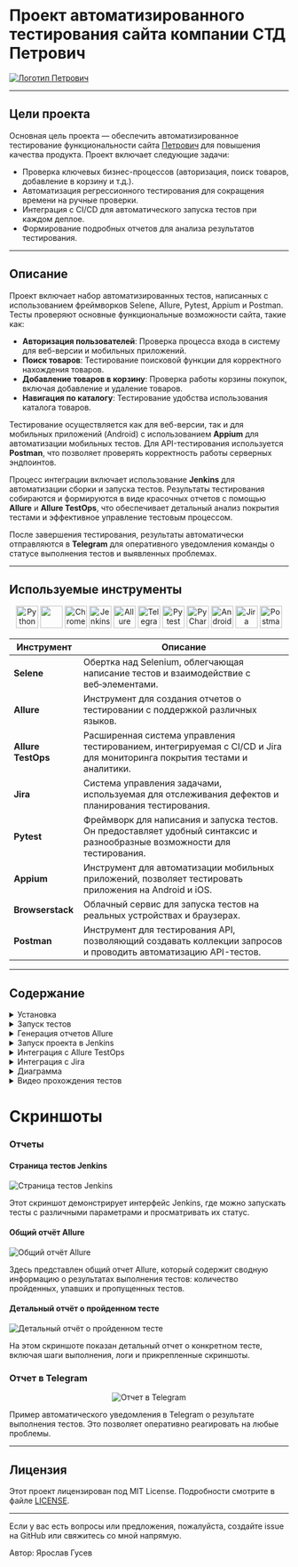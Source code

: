 # Проект автоматизированного тестирования сайта компании СТД Петрович

[![Логотип Петрович](https://github.com/yarskii/petrovich/blob/main/resources/screenshots/logo_petrovich.jpeg)](https://petrovich.ru/)

---

## Цели проекта

Основная цель проекта — обеспечить автоматизированное тестирование функциональности
сайта [Петрович](https://petrovich.ru/) для повышения качества продукта. Проект включает следующие задачи:

- Проверка ключевых бизнес-процессов (авторизация, поиск товаров, добавление в корзину и т.д.).
- Автоматизация регрессионного тестирования для сокращения времени на ручные проверки.
- Интеграция с CI/CD для автоматического запуска тестов при каждом деплое.
- Формирование подробных отчетов для анализа результатов тестирования.

---

## Описание

Проект включает набор автоматизированных тестов, написанных с использованием фреймворков Selene, Allure, Pytest, Appium
и Postman. Тесты проверяют основные функциональные возможности сайта, такие как:

- **Авторизация пользователей**: Проверка процесса входа в систему для веб-версии и мобильных приложений.
- **Поиск товаров**: Тестирование поисковой функции для корректного нахождения товаров.
- **Добавление товаров в корзину**: Проверка работы корзины покупок, включая добавление и удаление товаров.
- **Навигация по каталогу**: Тестирование удобства использования каталога товаров.

Тестирование осуществляется как для веб-версии, так и для мобильных приложений (Android) с использованием **Appium**
для автоматизации мобильных тестов. Для API-тестирования используется **Postman**, что позволяет проверять
корректность работы серверных эндпоинтов.

Процесс интеграции включает использование **Jenkins** для автоматизации сборки и запуска тестов. Результаты тестирования
собираются и формируются в виде красочных отчетов с помощью **Allure** и **Allure TestOps**, что обеспечивает детальный
анализ покрытия тестами и эффективное управление тестовым процессом.

После завершения тестирования, результаты автоматически отправляются в **Telegram** для оперативного уведомления команды
о статусе выполнения тестов и выявленных проблемах.

---

## Используемые инструменты

<p align="center">
  <img src="https://img.icons8.com/color/48/000000/python.png" alt="Python Logo" height="40" width="40" />
  <img src="https://cdn.jsdelivr.net/gh/devicons/devicon@latest/icons/selenium/selenium-original.svg" height="40" width="40" />
  <img src="https://cdn.jsdelivr.net/gh/devicons/devicon@latest/icons/chrome/chrome-original-wordmark.svg" alt="Chrome Logo" height="40" width="40" />
  <img src="https://img.icons8.com/color/48/000000/jenkins.png" alt="Jenkins Logo" height="40" width="40" />
  <img src="https://avatars.githubusercontent.com/u/5879127?s=200&v=4" alt="Allure Logo" height="40" width="40" />
  <img src="https://img.icons8.com/color/48/000000/telegram-app.png" alt="Telegram Logo" height="40" width="40" />
  <img src="https://cdn.jsdelivr.net/gh/devicons/devicon@latest/icons/pytest/pytest-original.svg" alt="Pytest Logo" height="40" width="40" />
  <img src="https://img.icons8.com/color/48/000000/pycharm.png" alt="PyCharm Logo" height="40" width="40" />
  <img src="https://img.icons8.com/color/48/000000/android-studio.png" alt="Android Studio Logo" height="40" width="40" />
  <img src="https://img.icons8.com/color/48/000000/jira.png" alt="Jira Logo" height="40" width="40" />
<img src="https://cdn.jsdelivr.net/gh/devicons/devicon/icons/postman/postman-plain.svg" alt="Postman Logo" height="40" width="40" />
</p>

| Инструмент         | Описание                                                                                                                   |
|--------------------|----------------------------------------------------------------------------------------------------------------------------|
| **Selene**         | Обертка над Selenium, облегчающая написание тестов и взаимодействие с веб‑элементами.                                      |
| **Allure**         | Инструмент для создания отчетов о тестировании с поддержкой различных языков.                                              |
| **Allure TestOps** | Расширенная система управления тестированием, интегрируемая с CI/CD и Jira для мониторинга покрытия тестами и аналитики.   |
| **Jira**           | Система управления задачами, используемая для отслеживания дефектов и планирования тестирования.                           |
| **Pytest**         | Фреймворк для написания и запуска тестов. Он предоставляет удобный синтаксис и разнообразные возможности для тестирования. |
| **Appium**         | Инструмент для автоматизации мобильных приложений, позволяет тестировать приложения на Android и iOS.                      |
| **Browserstack**   | Облачный сервис для запуска тестов на реальных устройствах и браузерах.                                                    |
| **Postman**        | Инструмент для тестирования API, позволяющий создавать коллекции запросов и проводить автоматизацию API-тестов.            |

---

## Содержание

<details>
<summary>Установка</summary>

### Клонирование репозитория

Для начала работы, клонируйте репозиторий и перейдите в директорию проекта:

   ```sh
    git clone https://github.com/yarskii/petrovich.git # Клонируем репозиторий
    cd cft_tests # Переходим в папку проекта
   ```

### Создание виртуального окружения (опционально)

   ```sh
    python -m venv venv
    source venv/bin/activate  # Для Linux/macOS
    .\venv\Scripts\activate   # Для Windows
   ```

### Установка зависимостей

Установка необходимых библиотек для работы проекта:
Команды:

   ```sh
    pip install -r requirements.txt  # Устанавливаем зависимости из файла requirements.txt
   ```
---
</details>

<details>
<summary>Запуск тестов</summary>

### Локальный запуск

Чтобы запустить все тесты, выполните команду:

   ```sh
    pytest
   ```

Для запуска конкретного теста, используйте следующую команду:

   ```sh
    pytest tests/ui/authentication/test_successful_login_ui.py
   ```

### Параметры запуска

Вы можете использовать различные параметры для управления поведением тестов:

- `-s`: Выводить все выводы в консоль.
- `-v`: Детализированное логирование.
- `--alluredir=allure-results`: Сохранять результаты тестов для генерации отчетов Allure.

Пример команды:

   ```sh
    pytest --alluredir=allure-results
   ```
---
</details>


<details>
<summary>Генерация отчетов Allure</summary>

### Установка Allure Commandline

Следуйте инструкциям на официальном сайте [Allure](https://docs.qameta.io/allure/#_installing_a_commandline) для
установки Allure Commandline.

### Генерация отчета

После выполнения тестов с параметром `--alluredir`, вы можете сгенерировать отчет следующей командой:

   ```sh
    allure serve allure-results
   ```
---
</details>

<details>
<summary>Запуск проекта в Jenkins</summary>

1. Откройте [проект](https://jenkins.autotests.cloud/job/petrovich/)
2. Выберите `Build with parameters`
3. Измените параметры, если требуется:
    - **COMMENT**: Комментарий к сборке (например, номер задачи или описание изменений).
    - **TESTS_FOLDER**: Выберите набор тестов (`tests`, `tests/api`, `tests/mobile`, `tests/ui`, ...)
    - **BROWSER_VERSION**: Версия браузера (`99`, `100`, `113`, `114`, `120`, `121`, `122`, `123`, `124`, `125`, `126`).
    - **MOBILE_ENVIRONMENT**: Мобильное окружение (если необходимо).
4. Нажмите `Build`
5. После сборки, результат работы можно увидеть в `Allure Report`

---
</details>

<details>
<summary>Интеграция с Allure TestOps</summary>

В проекте используется система управления тестированием **Allure TestOps** для централизованного мониторинга, анализа и
управления тестами.

### Как это работает:

- **Мониторинг покрытия тестами**: Allure TestOps позволяет отслеживать, какие части продукта покрыты
  автоматизированными тестами, а также анализировать эффективность тестирования.
- **Интеграция с CI/CD**: Система интегрируется с Jenkins, что обеспечивает автоматическую загрузку результатов
  тестирования после каждого запуска.
- **Связь с задачами Jira**: Каждый тест может быть связан с задачей в Jira, что помогает отслеживать статус исправления
  дефектов и планировать работу над ними.
- **Генерация детальных отчетов**: Allure TestOps предоставляет расширенные возможности для создания отчетов о
  тестировании, включая графики, диаграммы и статистику.

#### Скриншоты

![Интеграция с Allure TestOps](https://github.com/yarskii/petrovich/blob/main/resources/screenshots/allure_testops_launcher.png)
---
![Тест-кейсы в Allure TestOps](https://github.com/yarskii/petrovich/blob/main/resources/screenshots/allure_testops_test_cases.png)

Эти изображения демонстрируют интеграцию проекта с Allure TestOps для управления тестами, анализа покрытия и мониторинга
результатов.

---
</details>

<details>
<summary>Интеграция с Jira</summary>

В проекте используется система управления задачами **Jira** для отслеживания дефектов, планирования тестирования и
координации работы между командами разработки и тестирования.

### Как это работает:

- **Регистрация дефектов**: Все выявленные проблемы во время автоматизированного тестирования автоматически или вручную
  регистрируются как задачи в Jira.
- **Связь с тест-кейсами**: Каждый тестовый сценарий может быть связан с задачей в Jira, что позволяет легко отслеживать
  статус тестирования конкретной функциональности.
- **Отчетность**: Интеграция с Allure TestOps обеспечивает возможность генерации отчетов, которые включают ссылки на
  задачи Jira, связанные с тестами.

#### Скриншоты

![Интеграция с Jira](https://github.com/yarskii/petrovich/blob/main/resources/screenshots/jira.png)
Скриншот показывает, как дефекты и задачи, выявленные в ходе тестирования, регистрируются и отслеживаются в системе
Jira.

---
</details>

<details>
<summary>Диаграмма</summary>

### Последовательность действий при запуске тестов

```mermaid
sequenceDiagram
    participant Developer as Разработчик
    participant LocalEnv as Локальная Среда
    participant Jenkins as Jenkins
    participant Allure as Отчеты Allure
    participant Telegram as Telegram

    Developer->>LocalEnv: Клонирование Репозитория
    LocalEnv->>Developer: Установка Зависимостей
    Developer->>LocalEnv: Создание и Активация Виртуального Окружения
    Developer->>LocalEnv: Запуск Тестов Локально (опционально)
    Developer->>Jenkins: Пуш Кода в Репозиторий
    Jenkins->>Jenkins: Сборка Проекта с Параметрами
    Jenkins->>Jenkins: Запуск Автоматизированных Тестов
    Jenkins->>Allure: Генерация Отчетов Allure
    Allure->>Jenkins: Сохранение Отчетов
    Jenkins->>Telegram: Отправка Уведомления в Telegram
    Developer->>Allure: Просмотр Отчетов через Allure TestOps или Jenkins
```
---
</details>


<details>
<summary>Видео прохождения тестов</summary>

#### Видео-отчет о прохождении теста UI

![Видео-отчет о прохождении теста UI](https://github.com/yarskii/petrovich/blob/main/resources/screenshots/video_test_example.gif)

Демонстрация видео-отчета о выполнении UI-тестов. Это помогает наглядно увидеть процесс тестирования и возможные
проблемы.

#### Видео-отчет о прохождении мобильного теста

   <p align="center">
      <img src="https://github.com/yarskii/petrovich/blob/main/resources/screenshots/with_login.gif" alt="Видео-отчет о прохождении мобильного теста" width="530" height="530"/>
   </p>

Видеозапись выполнения мобильных тестов, включая авторизацию и другие ключевые действия на мобильном устройстве.

---
</details>

# Скриншоты

### Отчеты

#### Cтраница тестов Jenkins

![Cтраница тестов Jenkins](https://github.com/yarskii/petrovich/blob/main/resources/screenshots/jenkins_home.png)

Этот скриншот демонстрирует интерфейс Jenkins, где можно запускать тесты с различными параметрами и просматривать их
статус.

#### Общий отчёт Allure

![Общий отчёт Allure](https://github.com/yarskii/petrovich/blob/main/resources/screenshots/allure_reports.png)

Здесь представлен общий отчет Allure, который содержит сводную информацию о результатах выполнения тестов: количество
пройденных, упавших и пропущенных тестов.

#### Детальный отчёт о пройденном тесте

![Детальный отчёт о пройденном тесте](https://github.com/yarskii/petrovich/blob/main/resources/screenshots/allure_results.png)

На этом скриншоте показан детальный отчет о конкретном тесте, включая шаги выполнения, логи и прикрепленные скриншоты.

### Отчет в Telegram

   <p align="center">
      <img src="https://github.com/yarskii/petrovich/blob/main/resources/screenshots/telegram_report.png" alt="Отчет в Telegram"/>
   </p>

Пример автоматического уведомления в Telegram о результате выполнения тестов. Это позволяет оперативно реагировать на
любые проблемы.

---

## Лицензия

Этот проект лицензирован под MIT License. Подробности смотрите в файле [LICENSE](LICENSE).

---

Если у вас есть вопросы или предложения, пожалуйста, создайте issue на GitHub или свяжитесь со мной напрямую.

Автор: Ярослав Гусев
